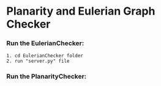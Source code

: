 # Planarity and Eulerian Graph Checker

### Run the EulerianChecker:
```
1. cd EulerianChecker folder
2. run "server.py" file
```

### Run the PlanarityChecker:
